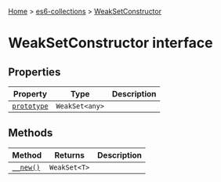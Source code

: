 [Home](./index) &gt; [es6-collections](./es6-collections.md) &gt; [WeakSetConstructor](./es6-collections.weaksetconstructor.md)

# WeakSetConstructor interface

## Properties

|  Property | Type | Description |
|  --- | --- | --- |
|  [`prototype`](./es6-collections.weaksetconstructor.prototype.md) | `WeakSet<any>` |  |

## Methods

|  Method | Returns | Description |
|  --- | --- | --- |
|  [`__new()`](./es6-collections.weaksetconstructor.__new.md) | `WeakSet<T>` |  |

